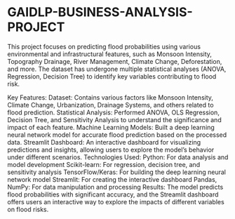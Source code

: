 # GAIDLP-BUSINESS-ANALYSIS-PROJECT
This project focuses on predicting flood probabilities using various environmental and infrastructural features, such as Monsoon Intensity, Topography Drainage, River Management, Climate Change, Deforestation, and more. The dataset has undergone multiple statistical analyses (ANOVA, Regression, Decision Tree) to identify key variables contributing to flood risk.

Key Features:
Dataset: Contains various factors like Monsoon Intensity, Climate Change, Urbanization, Drainage Systems, and others related to flood prediction.
Statistical Analysis: Performed ANOVA, OLS Regression, Decision Tree, and Sensitivity Analysis to understand the significance and impact of each feature.
Machine Learning Models: Built a deep learning neural network model for accurate flood prediction based on the processed data.
Streamlit Dashboard: An interactive dashboard for visualizing predictions and insights, allowing users to explore the model’s behavior under different scenarios.
Technologies Used:
Python: For data analysis and model development
Scikit-learn: For regression, decision tree, and sensitivity analysis
TensorFlow/Keras: For building the deep learning neural network model
Streamlit: For creating the interactive dashboard
Pandas, NumPy: For data manipulation and processing
Results:
The model predicts flood probabilities with significant accuracy, and the Streamlit dashboard offers users an interactive way to explore the impacts of different variables on flood risks.
